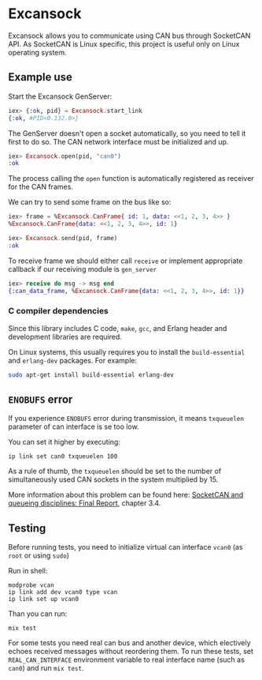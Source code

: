 # Excansock

Excansock allows you to communicate using CAN bus through SocketCAN API. As SocketCAN is Linux specific, this project is useful only on Linux operating system.

## Example use

Start the Excansock GenServer:

```elixir
iex> {:ok, pid} = Excansock.start_link
{:ok, #PID<0.132.0>}
```

The GenServer doesn't open a socket automatically, so you need to tell it first to do so. The CAN network interface must be initialized and up.

```elixir
iex> Excansock.open(pid, "can0")
:ok
```

The process calling the `open` function is automatically registered as receiver for the CAN frames.

We can try to send some frame on the bus like so:

```elixir
iex> frame = %Excansock.CanFrame{ id: 1, data: <<1, 2, 3, 4>> }
%Excansock.CanFrame{data: <<1, 2, 3, 4>>, id: 1}

iex> Excansock.send(pid, frame)
:ok
```

To receive frame we should either call `receive` or implement appropriate callback if our receiving module is `gen_server`

```elixir
iex> receive do msg -> msg end
{:can_data_frame, %Excansock.CanFrame{data: <<1, 2, 3, 4>>, id: 1}}
```

### C compiler dependencies

Since this library includes C code, `make`, `gcc`, and Erlang header and
development libraries are required.

On Linux systems, this usually requires you to install the `build-essential` and
`erlang-dev` packages. For example:

```sh
sudo apt-get install build-essential erlang-dev
```

## `ENOBUFS` error

If you experience `ENOBUFS` error during transmission, it means `txqueuelen` parameter of can interface is se too low. 

You can set it higher by executing:

```
ip link set can0 txqueuelen 100
```

As a rule of thumb, the `txqueuelen` should be set to the number of simultaneously used CAN sockets in the system multiplied by 15.

More information about this problem can be found here: [SocketCAN and queueing disciplines: Final Report](https://rtime.felk.cvut.cz/can/socketcan-qdisc-final.pdf), chapter 3.4.


## Testing

Before running tests, you need to initialize virtual can interface `vcan0` (as `root` or using `sudo`)

Run in shell:
```
modprobe vcan
ip link add dev vcan0 type vcan
ip link set up vcan0
```

Than you can run:
```
mix test
```

For some tests you need real can bus and another device, which electively echoes received messages without reordering them. To run these tests, set `REAL_CAN_INTERFACE` environment variable to real interface name (such as `can0`) and run `mix test`.

